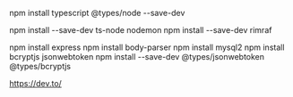 
npm install typescript @types/node --save-dev

npm install --save-dev ts-node nodemon
npm install --save-dev rimraf

npm install express
npm install body-parser
npm install mysql2
npm install bcryptjs jsonwebtoken 
npm install --save-dev @types/jsonwebtoken @types/bcryptjs

https://dev.to/